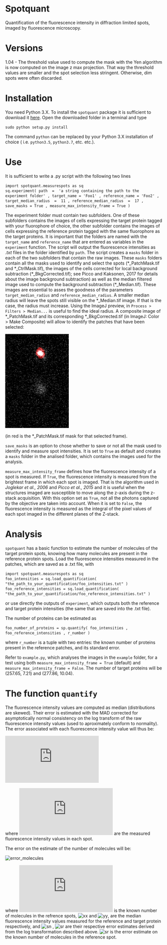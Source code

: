 # Spotquant

Quantification of the fluorescence intensity in diffraction limited spots, imaged by fluorescence microscopy.

# Versions
1.04 - The threshold value used to compute the mask with the Yen algorithm is now computed on the image z max projection. That way the threshold values are smaller and the spot selection less stringent. Otherwise, dim spots were often discarded. 

# Installation

You need Python 3.X. To install the `spotquant` package it is sufficient to download it [here](https://github.com/apicco/spotquant/archive/master.zip).
Open the downloaded folder in a terminal and type

	sudo python setup.py install

The command `python` can be replaced by your Python 3.X installation of choice ( i.e. `python3.5`, `python3.7`, etc. etc.). 

# Use

It is sufficient to write a .py script with the following two lines

	import spotquant.measurespots as sq 
	sq.experiment( path  =  'a string containing the path to the experiment folder' , target_name = 'Foo1' , reference_name = 'Foo2' , target_median_radius  =  11 , reference_median_radius  =  17 , save_masks = True , measure_max_intensity_frame = True )

The experiment folder must contain two subfolders. 
One of these subfolders contains the images of cells expressing the target protein tagged with your fluorophore of choice, the other subfolder contains the images of cells expressing the reference protein tagged with the same fluorophore as the target proteins. 
It is important that the folders are named with the `target_name` and `reference_name` that are entered as variables in the `experiment` function. 
The script will output the fluorescence intensities as _.txt_ files in the folder identified by `path`. The script creates a `masks` folder in each of the two subfolders that contain the raw images. 
These `masks` folders contain all the masks used to identify and select the spots (\*\_PatchMask.tif and \*\_CtrlMask.tif), the images of the cells corrected for local background subtraction (\*\_BkgCorrected.tif); see Picco and Kaksonen, 2017 for details about the image background subtraction) as well as the median filtered image used to compute the background subtraction (\*\_Median.tif). These images are essential to asses the goodness of the parameters `target_median_radius` and `reference_median_radius`. A smaller median radius will leave the spots still visible on the \*\_Median.tif image. If that is the case, the radius must increase. Using the ImageJ preview, in `Process > Filters > Median...` is useful to find the ideal radius. A composite image of \*\_PatchMask.tif and its corresponding \*\_BkgCorrected.tif (in ImageJ: Color > Make Composite) will allow to identify the patches that have been selected:

![color_combine_example](https://github.com/apicco/spotquant/blob/master/example/example_of_patch_selection.png?raw=true)

(in red is the \*\_PatchMask.tif mask for that selected frame).

`save_masks` is an option to chose whether to save or not all the mask used to identify and measure spot intensities. It is set to `True` as default and creates a `masks` folder in the analised folder, which contains the images used for the analysis.

`measure_max_intensity_frame` defines how the fluorescence intensity of a spot is measured. If `True`, the fluorescence intensity is measured from the brightest frame in which each spot is imaged. That is the algorithm used in _Joglekar et al., 2006_ and _Picco et al., 2015_ and it is useful when the structures imaged are susceptible to move along the z-axis during the z-stack acquisition. With this option set as `True`, not all the photons captured by the objective are taken into account. When it is set to `False`, the fluorescence intensity is measured as the integral of the pixel values of each spot imaged in the different planes of the Z-stack.

# Analysis

`spotquant` has a basic function to estimate the number of molecules of the target protein spots, knowing how many molecules are present in the reference protein spots. 
Load the fluorescence intensities measured in the patches, which are saved as a .txt file, with

	import spotquant.measurespots as sq 
	foo_intensities = sq.load_quantification( "the_path_to_your_quantification/foo_intensities.txt" ) 
	foo_reference_intensities = sq.load_quantification( "the_path_to_your_quantification/foo_reference_intensities.txt" ) 

or use directly the outputs of `experiment`, which outputs both the reference and target protein intensities (the same that are saved into the .txt file).

The number of proteins can be estimated as

	foo_number_of_proteins = sp.quantify( foo_intensities , foo_reference_intensities , r_number ) 

where `r_number` is a tuple with two entries: the known number of proteins present in the reference patches, and its standard error. 

Refer to `example.py`, which analyses the images in the `example` folder, for a test using both `measure_max_intensity_frame = True` (default) and `measure_max_intensity_frame = False`. The number of target proteins will be (257.65, 7.21) and (277.86, 10.04).

# The function `quantify`

The fluorescence intensity values are computed as median (distributions are skewed). Their error is estimated with the MAD corrected for asymptotically normal consistency on the log transform of the raw fluorescence intensity values (used to aproximately conform to normality). 
The error associated with each fluorescence intensity value will thus be:

![error_MAD](https://latex.codecogs.com/gif.latex?%5Cbegin%7Balign*%7D%20l%20%26%3D%5Clog%28%20x%20%29%5Cquad%20x%3D%5Cleft%5C%7Bx_1%2C%5Cdots%2Cx_n%5Cright%5C%7D%5C%5C%20%5Chat%7Bl%7D%20%26%3D%5Ctext%7Bmedian%7D%28l%29%5C%5C%20%5Csigma_%7Bl%7D%26%3D%5Ctext%7BMAD%7D%28l%29/%5Csqrt%7Bn%7D%5C%5C%20%5Chat%7Bx%7D%20%26%3D%5Cexp%28%5Chat%7Bl%7D%29%3D%20%5Ctext%7Bmedian%7D%28%20x%20%29%5C%5C%20%5Csigma_%7B%5Chat%7Bx%7D%7D%20%26%3D%20%5Cexp%7B%28%5Chat%7Bl%7D%29%7D%5Csigma_%7Bl%7D%20%5Cend%7Balign*%7D)

where ![xx](https://latex.codecogs.com/gif.latex?x%3D%5Cleft%5C%7Bx_1%2C%5Cdots%2Cx_n%5Cright%5C%7D%5C%5C) are the measured fluorescence intensity values in each spot.

The error on the estimate of the number of molecules will be:

![error_molecules](https://latex.codecogs.com/gif.latex?e=n\frac{\hat{x}}{\hat{y}}\\&space;\sigma_e=\sqrt{\left(\frac{\hat{x}}{\hat{y}}\sigma_n\right)^2&plus;\left(n\frac{\hat{x}}{\hat{y}}\sigma_{\hat{x}}\right)^2&plus;\left(n\frac{\hat{x}}{\hat{y}^2}\sigma_{\hat{y}}\right)^2})

where ![n](https://latex.codecogs.com/gif.latex?n) is the known number of molecules in the refrence spots, ![xx](https://latex.codecogs.com/gif.latex?\hat{x}) and ![yy](https://latex.codecogs.com/gif.latex?\hat{y}), are the median fluorescence intensity values measured for the reference and target protein respectively, and ![sn](https://latex.codecogs.com/gif.latex?\sigma_{\hat{x}})	, ![sr](https://latex.codecogs.com/gif.latex?\sigma_{\hat{y}}) are their respective error estimates derived from the log transformation described above. ![sr](https://latex.codecogs.com/gif.latex?\sigma_{n}) is the error estimate on the known number of molecules in the reference spot.


